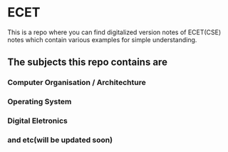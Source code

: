 # ECET

This is a repo where you can find digitalized version notes of ECET(CSE) notes which contain various examples for simple understanding.

## The subjects this repo contains are
### Computer Organisation / Architechture
### Operating System
### Digital Eletronics
### and etc(will be updated soon)
